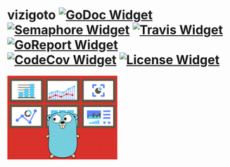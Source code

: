 # vizigoto [![GoDoc Widget]][GoDoc] [![Semaphore Widget]][Semaphore] [![Travis Widget]][Travis] [![GoReport Widget]][GoReport] [![CodeCov Widget]][CodeCov] [![License Widget]][License]

![vizigoto project logo](etc/img/project-logo.png "The vizigoto Project")

[GoDoc]: https://godoc.org/github.com/vizigoto/vizigoto
[Semaphore]: https://semaphoreci.com/tarcisio/vizigoto
[GoReport]: https://goreportcard.com/report/github.com/vizigoto/vizigoto
[CodeCov]: https://codecov.io/gh/vizigoto/vizigoto
[Travis]: https://travis-ci.org/vizigoto/vizigoto
[License]:https://raw.githubusercontent.com/vizigoto/vizigoto/master/LICENSE
[GoDoc Widget]: http://img.shields.io/badge/godoc-reference-blue.svg?style=flat-square
[Semaphore Widget]: https://semaphoreci.com/api/v1/tarcisio/vizigoto/branches/master/badge.svg
[GoReport Widget]: https://goreportcard.com/badge/github.com/vizigoto/vizigoto?style=flat-square
[CodeCov Widget]: https://img.shields.io/codecov/c/github/vizigoto/vizigoto.svg?style=flat-square
[Travis Widget]: https://travis-ci.org/vizigoto/vizigoto.svg?style=flat-square
[License Widget]: https://img.shields.io/badge/license-bsd--3-ff69b4.svg?style=flat-square
